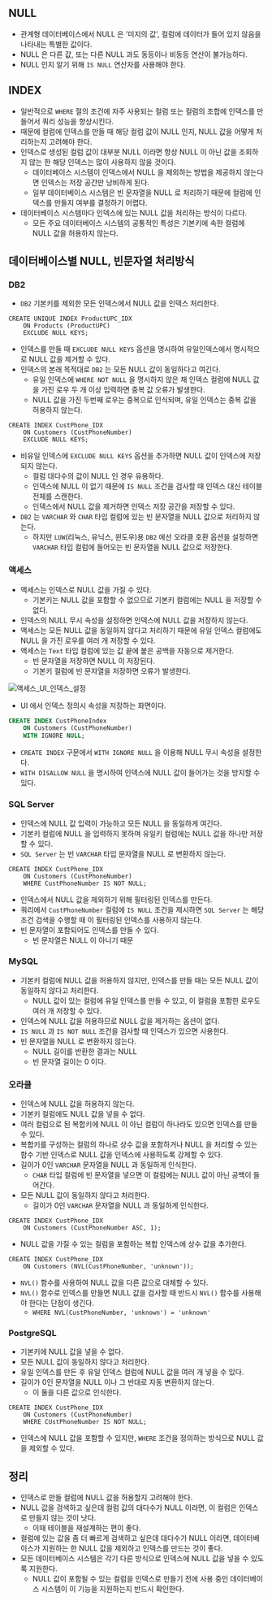 ## NULL
- 관계형 데이터베이스에서 NULL 은 '미지의 값', 컬럼에 데이터가 들어 있지 않음을 나타내는 특별한 값이다.
- NULL 은 다른 값, 또는 다른 NULL 과도 동등이나 비동등 연산이 불가능하다.
- NULL 인지 알기 위해 `IS NULL` 연산자를 사용해야 한다.

## INDEX
- 일반적으로 `WHERE` 절의 조건에 자주 사용되는 컬럼 또는 컬럼의 조합에 인덱스를 만들어서 쿼리 성능을 향상시킨다.
- 때문에 컬럼에 인덱스를 만들 때 해당 컬럼 값이 NULL 인지, NULL 값을 어떻게 처리하는지 고려해야 한다.
- 인덱스로 생성된 컬럼 값이 대부분 NULL 이라면 항상 NULL 이 아닌 값을 조회하지 않는 한 해당 인덱스는 많이 사용하지 않을 것이다.
  - 데이터베이스 시스템이 인덱스에서 NULL 을 제외하는 방법을 제공하지 않는다면 인덱스는 저장 공간만 낭비하게 된다.
  - 일부 데이터베이스 시스템은 빈 문자열을 NULL 로 처리하기 때문에 컬럼에 인덱스를 만들지 여부를 결정하기 어렵다.
- 데이터베이스 시스템마다 인덱스에 있는 NULL 값을 처리하는 방식이 다르다.
  - 모든 주요 데이터베이스 시스템의 공통적인 특성은 기본키에 속한 컬럼에 NULL 값을 허용하지 않는다.

## 데이터베이스별 NULL, 빈문자열 처리방식

### DB2
- `DB2` 기본키를 제외한 모든 인덱스에서 NULL 값을 인덱스 처리한다.

```db2
CREATE UNIQUE INDEX ProductUPC_IDX
    ON Products (ProductUPC)
    EXCLUDE NULL KEYS;
```
- 인덱스를 만들 때 `EXCLUDE NULL KEYS` 옵션을 명시하여 유일인덱스에서 명시적으로 NULL 값을 제거할 수 있다.
- 인덱스의 본래 목적대로 `DB2` 는 모든 NULL 값이 동일하다고 여긴다.
  - 유일 인덱스에 `WHERE NOT NULL` 을 명시하지 않은 채 인덱스 컬럼에 NULL 값을 가진 로우 두 개 이상 입력하면 중복 값 오류가 발생한다.
  - NULL 값을 가진 두번째 로우는 중복으로 인식되며, 유일 인덱스는 중복 값을 허용하지 않는다.

```db2
CREATE INDEX CustPhone_IDX
    ON Customers (CustPhoneNumber)
    EXCLUDE NULL KEYS;
```
- 비유일 인덱스에 `EXCLUDE NULL KEYS` 옵션을 추가하면 NULL 값이 인덱스에 저장되지 않는다.
  - 컬럼 대다수의 값이 NULL 인 경우 유용하다.
  - 인덱스에 NULL 이 없기 때문에 `IS NULL` 조건을 검사할 때 인덱스 대신 테이블 전체를 스캔한다.
  - 인덱스에서 NULL 값을 제거하면 인덱스 저장 공간을 저장할 수 있다.
- `DB2` 는 `VARCHAR` 와 `CHAR` 타입 컬럼에 있는 빈 문자열을 NULL 값으로 처리하지 않는다.
  - 하지만 `LUW`(리눅스, 유닉스, 윈도우)용 `DB2` 에선 오라클 호환 옵션을 설정하면 `VARCHAR` 타입 컬럼에 들어오는 빈 문자열을 NULL 값으로 저장한다.

### 액세스
- 액세스는 인덱스로 NULL 값을 가질 수 있다.
  - 기본키는 NULL 값을 포함할 수 없으므로 기본키 컬럼에는 NULL 을 저장할 수 없다.
- 인덱스의 NULL 무시 속성을 설정하면 인덱스에 NULL 값을 저장하지 않는다.
- 액세스는 모든 NULL 값을 동일하지 않다고 처리하기 때문에 유일 인덱스 컬럼에도 NULL 을 가진 로우를 여러 개 저장할 수 있다.
- 액세스는 `Text` 타입 컬럼에 있는 값 끝에 붙은 공백을 자동으로 제거한다.
  - 빈 문자열을 저장하면 NULL 이 저장된다.
  - 기본키 컬럼에 빈 문자열을 저장하면 오류가 발생한다.

![액세스_UI_인덱스_설정](https://github.com/Evil-Goblin/BookStudy/assets/74400861/1145acbd-3bec-47e2-9b0e-51c25b895b0f)
- UI 에서 인덱스 정의시 속성을 저장하는 화면이다.

```sql
CREATE INDEX CustPhoneIndex
    ON Customers (CustPhoneNumber) 
    WITH IGNORE NULL;
```
- `CREATE INDEX` 구문에서 `WITH IGNORE NULL` 을 이용해 NULL 무시 속성을 설정한다.
- `WITH DISALLOW NULL` 을 명시하여 인덱스에 NULL 값이 들어가는 것을 방지할 수 있다.

### SQL Server
- 인덱스에 NULL 값 입력이 가능하고 모든 NULL 을 동일하게 여긴다.
- 기본키 컬럼에 NULL 을 입력하지 못하며 유일키 컬럼에는 NULL 값을 하나만 저장할 수 있다.
- `SQL Server` 는 빈 `VARCHAR` 타입 문자열을 NULL 로 변환하지 않는다.

```tsql
CREATE INDEX CustPhone_IDX
    ON Customers (CustPhoneNumber)
    WHERE CustPhoneNumber IS NOT NULL;
```
- 인덱스에서 NULL 값을 제외하기 위해 필터링된 인덱스를 만든다.
- 쿼리에서 `CustPhoneNumber` 컬럼에 `IS NULL` 조건을 제시하면 `SQL Server` 는 해당 조건 검색을 수행할 때 이 필터링된 인덱스를 사용하지 않는다.
- 빈 문자열이 포함되어도 인덱스를 만들 수 있다.
  - 빈 문자열은 NULL 이 아니기 때문

### MySQL
- 기본키 컬럼에 NULL 값을 허용하지 않지만, 인덱스를 만들 때는 모든 NULL 값이 동일하지 않다고 처리한다.
  - NULL 값이 있는 컬럼에 유일 인덱스를 만들 수 있고, 이 컬럼을 포함한 로우도 여러 개 저장할 수 있다.
- 인덱스에 NULL 값을 허용하므로 NULL 값을 제거하는 옵션이 없다.
- `IS NULL` 과 `IS NOT NULL` 조건을 검사할 때 인덱스가 있으면 사용한다.
- 빈 문자열을 NULL 로 변환하지 않는다.
  - NULL 길이를 반환한 결과는 NULL
  - 빈 문자열 길이는 0 이다.

### 오라클
- 인덱스에 NULL 값을 허용하지 않는다.
- 기본키 컬럼에도 NULL 값을 넣을 수 없다.
- 여러 컬럼으로 된 복합키에 NULL 이 아닌 컬럼이 하나라도 있으면 인덱스를 만들 수 있다.
- 복합키를 구성하는 컬럼의 하나로 상수 값을 포함하거나 NULL 을 처리할 수 있는 함수 기반 인덱스로 NULL 값을 인덱스에 사용하도록 강제할 수 있다.
- 길이가 0인 `VARCHAR` 문자열을 NULL 과 동일하게 인식한다.
  - `CHAR` 타입 컬럼에 빈 문자열을 넣으면 이 컬럼에는 NULL 값이 아닌 공백이 들어간다.
- 모든 NULL 값이 동일하지 않다고 처리한다.
  - 길이가 0인 `VARCHAR` 문자열을 NULL 과 동일하게 인식한다.

```oracle
CREATE INDEX CustPhone_IDX
    ON Customers (CustPhoneNumber ASC, 1);
```
- NULL 값을 가질 수 있는 컬럼을 포함하는 복합 인덱스에 상수 값을 추가한다.

```oracle
CREATE INDEX CustPhone_IDX
    ON Customers (NVL(CustPhoneNumber, 'unknown'));
```
- `NVL()` 함수를 사용하여 NULL 값을 다른 값으로 대체할 수 있다.
- `NVL()` 함수로 인덱스를 만들면 NULL 값을 검사할 때 반드시 `NVL()` 함수를 사용해야 한다는 단점이 생긴다.
  - `WHERE NVL(CustPhoneNumber, 'unknown') = 'unknown'`

### PostgreSQL
- 기본키에 NULL 값을 넣을 수 없다.
- 모든 NULL 값이 동일하지 않다고 처리한다.
- 유일 인덱스를 만든 후 유일 인덱스 컬럼에 NULL 값을 여러 개 넣을 수 있다.
- 길이가 0인 문자열을 NULL 이나 그 반대로 자동 변환하지 않는다.
  - 이 둘을 다른 값으로 인식한다.

```postgresql
CREATE INDEX CustPhone_IDX
    ON Customers (CustPhoneNumber)
    WHERE CUstPhoneNumber IS NOT NULL;
```
- 인덱스에 NULL 값을 포함할 수 있지만, `WHERE` 조건을 정의하는 방식으로 NULL 값을 제외할 수 있다.

## 정리
- 인덱스로 만들 컬럼에 NULL 값을 허용할지 고려해야 한다.
- NULL 값을 검색하고 싶은데 컬럼 값의 대다수가 NULL 이라면, 이 컬럼은 인덱스로 만들지 않는 것이 낫다.
  - 이때 테이블을 재설계하는 편이 좋다.
- 컬럼에 있는 값을 좀 더 빠르게 검색하고 싶은데 대다수가 NULL 이라면, 데이터베이스가 지원하는 한 NULL 값을 제외하고 인덱스를 만드는 것이 좋다.
- 모든 데이터베이스 시스템은 각기 다른 방식으로 인덱스에 NULL 값을 넣을 수 있도록 지원한다.
  - NULL 값이 포함될 수 있는 컬럼을 인덱스로 만들기 전에 사용 중인 데이터베이스 시스템이 이 기능을 지원하는지 반드시 확인한다.
